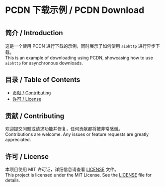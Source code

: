 <H1>PCDN 下载示例 / PCDN Download <H1>

## 简介 / Introduction

这是一个使用 PCDN 进行下载的示例，同时展示了如何使用 `aiohttp` 进行异步下载。  
This is an example of downloading using PCDN, showcasing how to use `aiohttp` for asynchronous downloads.

## 目录 / Table of Contents

- [贡献 / Contributing](#贡献)
- [许可 / License](#许可)

## 贡献 / Contributing

欢迎提交问题或请求功能并修复，任何贡献都将被非常感谢。  
Contributions are welcome. Any issues or feature requests are greatly appreciated.

## 许可 / License

本项目使用 MIT 许可证，详细信息请查看 [LICENSE](LICENSE) 文件。  
This project is licensed under the MIT License. See the [LICENSE](LICENSE) file for details.
```